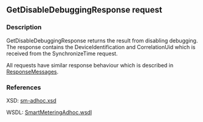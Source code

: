 ## GetDisableDebuggingResponse request

### Description
GetDisableDebuggingResponse returns the result from disabling debugging. The response contains the DeviceIdentification and CorrelationUid which is received from the SynchronizeTime request.

All requests have similar response behaviour which is described in [ResponseMessages](../../responsemessages.md).

### References

XSD: [sm-adhoc.xsd](https://github.com/OSGP/open-smart-grid-platform/blob/development/osgp/shared/osgp-ws-smartmetering/src/main/resources/schemas/sm-adhoc.xsd)

WSDL: [SmartMeteringAdhoc.wsdl](https://github.com/OSGP/open-smart-grid-platform/blob/development/osgp/shared/osgp-ws-smartmetering/src/main/resources/SmartMeteringAdhoc.wsdl)
